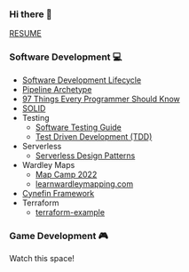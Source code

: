 ### Hi there 👋

[RESUME](https://github.com/davidegaspar/davidegaspar/blob/master/RESUME.md)

### Software Development :computer:

- [Software Development Lifecycle](architecture/sdlc.md)
- [Pipeline Archetype](./architecture/pipeline.md)
- [97 Things Every Programmer Should Know](https://github.com/97-things/97-things-every-programmer-should-know/blob/master/en/SUMMARY.md)
- [SOLID](https://www.digitalocean.com/community/conceptual-articles/s-o-l-i-d-the-first-five-principles-of-object-oriented-design)
- Testing
  - [Software Testing Guide](https://martinfowler.com/testing/)
  - [Test Driven Development (TDD)](https://martinfowler.com/bliki/TestDrivenDevelopment.html)
- Serverless
  - [Serverless Design Patterns](https://architectelevator.com/cloud/serverless-design-patterns/)
- Wardley Maps
  - [Map Camp 2022](https://www.youtube.com/playlist?list=PLObxQv1DxIgu5kILr7X1s9T_MOWCauyck)
  - [learnwardleymapping.com](https://learnwardleymapping.com/)
- [Cynefin Framework](https://thecynefin.co/about-us/about-cynefin-framework/)
- Terraform
  - [terraform-example](https://github.com/davidegaspar/terraform-example)

<!--
DDD
Doctrine
SOLID
postmortem
runbook
playbook
gameday
make things visible
boy scout rule
evolution of runbooks, doc, script, arch
TDD
-->

### Game Development :video_game:

Watch this space!

<!-- - [itch.io](https://davidegaspar.itch.io/) -->
